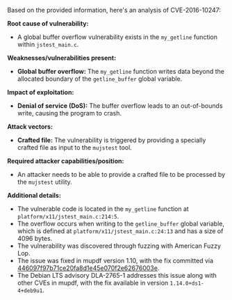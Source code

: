 Based on the provided information, here's an analysis of CVE-2016-10247:

**Root cause of vulnerability:**
- A global buffer overflow vulnerability exists in the `my_getline` function within `jstest_main.c`.

**Weaknesses/vulnerabilities present:**
- **Global buffer overflow:** The `my_getline` function writes data beyond the allocated boundary of the `getline_buffer` global variable.

**Impact of exploitation:**
- **Denial of service (DoS):** The buffer overflow leads to an out-of-bounds write, causing the program to crash.

**Attack vectors:**
- **Crafted file:** The vulnerability is triggered by providing a specially crafted file as input to the `mujstest` tool.

**Required attacker capabilities/position:**
- An attacker needs to be able to provide a crafted file to be processed by the `mujstest` utility.

**Additional details:**
- The vulnerable code is located in the `my_getline` function at `platform/x11/jstest_main.c:214:5`.
- The overflow occurs when writing to the `getline_buffer` global variable, which is defined at `platform/x11/jstest_main.c:24:13` and has a size of 4096 bytes.
- The vulnerability was discovered through fuzzing with American Fuzzy Lop.
- The issue was fixed in mupdf version 1.10, with the fix committed via [446097f97b71ce20fa8d1e45e070f2e62676003e](http://www.ghostscript.com/cgi-bin/findgit.cgi?446097f97b71ce20fa8d1e45e070f2e62676003e).
- The Debian LTS advisory DLA-2765-1 addresses this issue along with other CVEs in mupdf, with the fix available in version `1.14.0+ds1-4+deb9u1`.